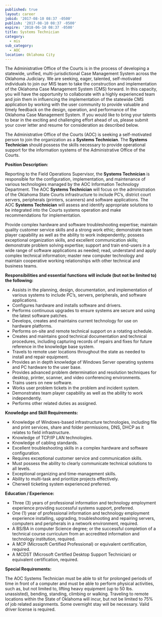 ```yaml
---
published: true
layout: career
jobid: '2017-08-10 08:37 -0500'
publish: '2017-08-10 08:37 -0500'
expire: '2018-06-10 08:37 -0500'
title: Systems Technician
category:
  - mis
sub_category:
  - AOC
location: Oklahoma City
---
```

The Administrative Office of the Courts is in the process of developing a statewide, unified, multi-jurisdictional Case Management System across the Oklahoma Judiciary.  We are seeking, eager, talented, self-motivated individuals to join our MIS team to take the construction and implementation of the Oklahoma Case Management System (CMS) forward.  In this capacity, you will have the opportunity to collaborate with a highly experienced team and join them in influencing the implementation of the statewide CMS application by working with the user community to provide valuable and timely feedback on the design, operation, and performance of the Oklahoma Case Management System.   If you would like to bring your talents to bear in the exciting and challenging effort ahead of us, please submit your cover letter and resume for consideration as described below.

The Administrative Office of the Courts (AOC) is seeking a self-motivated person to join the organization as a **Systems Technician**. The **Systems Technician** should possess the skills necessary to provide operational support for the information systems of the Administrative Office of the Courts.

**Position Description:**

Reporting to the Field Operations Supervisor, the **Systems Technician** is responsible for the configuration, implementation, and maintenance of various technologies managed by the AOC Information Technology Department. The AOC **Systems Technician** will focus on the administration of the Oklahoma State Courts infrastructure to include PC’s, district court servers, peripherals (printers, scanners) and software applications. The AOC **Systems Technician** will assess and identify appropriate solutions to be integrated into the Courts systems operation and make recommendations for implementation.

Provide complex hardware and software troubleshooting expertise; maintain quality customer service skills and a strong work ethic; demonstrate team player capability as well as the ability to work independently; possess exceptional organization skills, and excellent communication skills; demonstrate problem solving expertise; support and train end-users in a wide range of software applications as needed; read, understand and apply complex technical information; master new computer technology and maintain cooperative working relationships with other technical and business teams.

**Responsibilities and essential functions will include (but not be limited to) the following:**

- Assists in the planning, design, documentation, and implementation of various systems to include PC’s, servers, peripherals, and software applications.   
- Configures hardware and installs software and drivers.
- Performs continuous upgrades to ensure systems are secure and using the latest software patches.       
- Develops, creates and maintains current technology for use on hardware platforms.
- Performs on-site and remote technical support on a rotating schedule.
- Creates and maintains good technical documentation and technical procedures, including capturing records of repairs and fixes for future reference in the knowledge base system.
- Travels to remote user locations throughout the state as needed to install and repair equipment.
- Provides an in depth knowledge of Windows Server operating systems and PC hardware to the user base.
- Provides advanced problem determination and resolution techniques for desktop, printer, scanner, and video conferencing environments.
- Trains users on new software.
- Works user problem tickets in the problem and incident system.
- Demonstrates team player capability as well as the ability to work independently.
- Performs other related duties as assigned. 

**Knowledge and Skill Requirements:**

- Knowledge of Windows-based infrastructure technologies, including file and print services, share and folder permissions, DNS, DHCP as it relates to field infrastructure. 
- Knowledge of TCP/IP LAN technologies.
- Knowledge of cabling standards.
- Excellent troubleshooting skills in a complex hardware and software configuration.
- Requires exceptional customer service and communication skills.
- Must possess the ability to clearly communicate technical solutions to all levels.
- Exceptional organizing and time-management skills.
- Ability to multi-task and prioritize projects effectively.
- Cherwell ticketing system experienced preferred.

**Education / Experience:**

- Three (3) years of professional information and technology employment experience providing successful systems support, preferred.
- One (1) year of professional information and technology employment experience installing, upgrading, troubleshooting and repairing servers, computers and peripherals in a network environment, required.
- A BS/BA in computer Science degree; or the successful completion of a technical course curriculum from an accredited information and technology institution, required.
- A MCP (Microsoft Certified Professional) or equivalent certification, required.
- A MCDST (Microsoft Certified Desktop Support Technician) or equivalent certification, required.


**Special Requirements:**

The AOC Systems Technician must be able to sit for prolonged periods of time in front of a computer and must be able to perform physical activities, such as, but not limited to, lifting heavy equipment (up to 50 lbs. unassisted), bending, standing, climbing or walking.  Traveling to remote locations within the State of Oklahoma will incur, but not be limited to 75% of job related assignments. Some overnight stay will be necessary.  Valid driver license is required.
